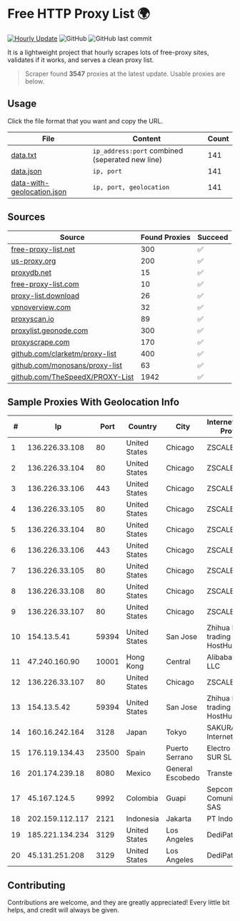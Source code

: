 
# Free HTTP Proxy List 🌍

[![Hourly Update](https://github.com/mertguvencli/http-proxy-list/actions/workflows/main.yml/badge.svg?branch=main)](https://github.com/mertguvencli/http-proxy-list/actions/workflows/main.yml)
![GitHub](https://img.shields.io/github/license/mertguvencli/http-proxy-list)
![GitHub last commit](https://img.shields.io/github/last-commit/mertguvencli/http-proxy-list)

It is a lightweight project that hourly scrapes lots of free-proxy sites, validates if it works, and serves a clean proxy list.


> Scraper found **3547** proxies at the latest update. Usable proxies are below.

## Usage

Click the file format that you want and copy the URL.


|File|Content|Count|
|----|-------|-----|
|[data.txt](https://raw.githubusercontent.com/mertguvencli/http-proxy-list/main/proxy-list/data.txt)|`ip_address:port` combined (seperated new line)|141|
|[data.json](https://raw.githubusercontent.com/mertguvencli/http-proxy-list/main/proxy-list/data.json)|`ip, port`|141|
|[data-with-geolocation.json](https://raw.githubusercontent.com/mertguvencli/http-proxy-list/main/proxy-list/data-with-geolocation.json)|`ip, port, geolocation`|141|

## Sources

|Source|Found Proxies|Succeed|
|------|-------------|-------|
|[free-proxy-list.net](https://free-proxy-list.net)|300|✅|
|[us-proxy.org](https://www.us-proxy.org)|200|✅|
|[proxydb.net](http://proxydb.net)|15|✅|
|[free-proxy-list.com](https://free-proxy-list.com/?page=&port=&type%5B%5D=http&type%5B%5D=https&up_time=0&search=Search)|10|✅|
|[proxy-list.download](https://www.proxy-list.download/HTTP)|26|✅|
|[vpnoverview.com](https://vpnoverview.com/privacy/anonymous-browsing/free-proxy-servers)|32|✅|
|[proxyscan.io](https://www.proxyscan.io)|89|✅|
|[proxylist.geonode.com](https://proxylist.geonode.com/api/proxy-list?limit=300&page=1&sort_by=lastChecked&sort_type=desc&protocols=http,https)|300|✅|
|[proxyscrape.com](https://api.proxyscrape.com/v2/?request=displayproxies&protocol=http&timeout=10000&country=all&ssl=all&anonymity=all)|170|✅|
|[github.com/clarketm/proxy-list](https://raw.githubusercontent.com/clarketm/proxy-list/master/proxy-list-raw.txt)|400|✅|
|[github.com/monosans/proxy-list](https://raw.githubusercontent.com/monosans/proxy-list/main/proxies/http.txt)|63|✅|
|[github.com/TheSpeedX/PROXY-List](https://raw.githubusercontent.com/TheSpeedX/PROXY-List/master/http.txt)|1942|✅|


## Sample Proxies With Geolocation Info

|#|Ip|Port|Country|City|Internet Service Provider|
|-|--|----|-------|----|-------------------------|
|1|136.226.33.108|80|United States|Chicago|ZSCALER, INC.|
|2|136.226.33.104|80|United States|Chicago|ZSCALER, INC.|
|3|136.226.33.106|443|United States|Chicago|ZSCALER, INC.|
|4|136.226.33.105|80|United States|Chicago|ZSCALER, INC.|
|5|136.226.33.104|80|United States|Chicago|ZSCALER, INC.|
|6|136.226.33.106|443|United States|Chicago|ZSCALER, INC.|
|7|136.226.33.105|80|United States|Chicago|ZSCALER, INC.|
|8|136.226.33.108|80|United States|Chicago|ZSCALER, INC.|
|9|136.226.33.107|80|United States|Chicago|ZSCALER, INC.|
|10|154.13.5.41|59394|United States|San Jose|Zhihua Lu trading as HostHub|
|11|47.240.160.90|10001|Hong Kong|Central|Alibaba.com LLC|
|12|136.226.33.107|80|United States|Chicago|ZSCALER, INC.|
|13|154.13.5.42|59394|United States|San Jose|Zhihua Lu trading as HostHub|
|14|160.16.242.164|3128|Japan|Tokyo|SAKURA Internet Inc.|
|15|176.119.134.43|23500|Spain|Puerto Serrano|Electro Puerto SUR SL|
|16|201.174.239.18|8080|Mexico|General Escobedo|Transtelco Inc|
|17|45.167.124.5|9992|Colombia|Guapi|Sepcom Comunicaciones SAS|
|18|202.159.112.117|2121|Indonesia|Jakarta|PT IndoInternet|
|19|185.221.134.234|3129|United States|Los Angeles|DediPath|
|20|45.131.251.208|3129|United States|Los Angeles|DediPath|



## Contributing

Contributions are welcome, and they are greatly appreciated! Every
little bit helps, and credit will always be given.

